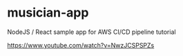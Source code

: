 # musician-app
NodeJS / React sample app for AWS CI/CD pipeline tutorial



https://www.youtube.com/watch?v=NwzJCSPSPZs
